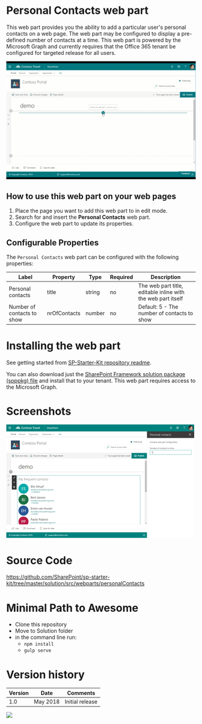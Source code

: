 # Personal Contacts web part

This web part provides you the ability to add a particular user's personal contacts on a web page. The web part may be configured to display a pre-defined number of contacts at a time. This web part is powered by the Microsoft Graph and currently requires that the Office 365 tenant be configured for targeted release for all users.

![Personal Contacts](../../assets/images/components/part-personal-contacts.gif)

## How to use this web part on your web pages

1. Place the page you want to add this web part to in edit mode.
2. Search for and insert the **Personal Contacts** web part.
3. Configure the web part to update its properties.

## Configurable Properties

The `Personal Contacts` web part can be configured with the following properties:

| Label | Property | Type | Required | Description |
| ---- | ---- | ---- | ---- | ---- |
| Personal contacts | title | string | no | The web part title, editable inline with the web part itself |
| Number of contacts to show | nrOfContacts | number | no | Default: 5 - The number of contacts to show |

# Installing the web part

See getting started from [SP-Starter-Kit repository readme](https://github.com/SharePoint/sp-starter-kit). 

You can also download just the [SharePoint Framework solution package (spppkg) file](https://github.com/SharePoint/sp-starter-kit/blob/master/package/sharepoint-starter-kit.sppkg) and install that to your tenant. This web part requires access to the Microsoft Graph.

# Screenshots

![Personal Contacts](../../assets/images/components/part-personal-contacts.png)

# Source Code

https://github.com/SharePoint/sp-starter-kit/tree/master/solution/src/webparts/personalContacts

# Minimal Path to Awesome

- Clone this repository
- Move to Solution folder
- in the command line run:
  - `npm install`
  - `gulp serve`

# Version history

Version|Date|Comments
-------|----|--------
1.0|May 2018|Initial release


![](https://telemetry.sharepointpnp.com/sp-starter-kit/documentation/components/wp-personal-contacts)